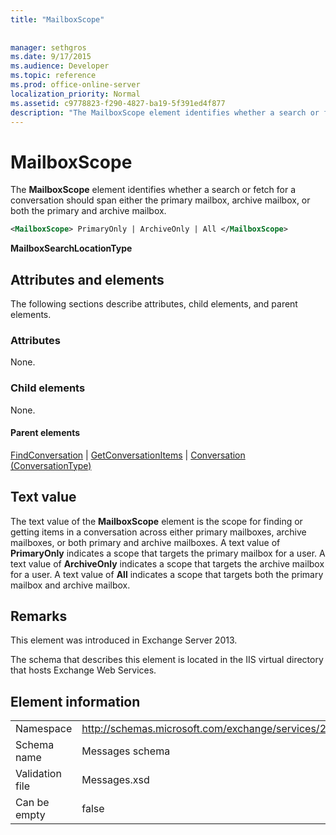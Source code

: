 ```yaml
---
title: "MailboxScope"
 
 
manager: sethgros
ms.date: 9/17/2015
ms.audience: Developer
ms.topic: reference
ms.prod: office-online-server
localization_priority: Normal
ms.assetid: c9778823-f290-4827-ba19-5f391ed4f877
description: "The MailboxScope element identifies whether a search or fetch for a conversation should span either the primary mailbox, archive mailbox, or both the primary and archive mailbox."
---
```


# MailboxScope

The **MailboxScope** element identifies whether a search or fetch for a conversation should span either the primary mailbox, archive mailbox, or both the primary and archive mailbox. 
  
```XML
<MailboxScope> PrimaryOnly | ArchiveOnly | All </MailboxScope>
```

 **MailboxSearchLocationType**
## Attributes and elements

The following sections describe attributes, child elements, and parent elements.
  
### Attributes

None.
  
### Child elements

None.
  
#### Parent elements

[FindConversation](findconversation.md) | [GetConversationItems](getconversationitems.md) | [Conversation (ConversationType)](conversation-conversationtype.md)
  
## Text value

The text value of the **MailboxScope** element is the scope for finding or getting items in a conversation across either primary mailboxes, archive mailboxes, or both primary and archive mailboxes. A text value of **PrimaryOnly** indicates a scope that targets the primary mailbox for a user. A text value of **ArchiveOnly** indicates a scope that targets the archive mailbox for a user. A text value of **All** indicates a scope that targets both the primary mailbox and archive mailbox. 
  
## Remarks

This element was introduced in Exchange Server 2013.
  
The schema that describes this element is located in the IIS virtual directory that hosts Exchange Web Services.
  
## Element information

|||
|:-----|:-----|
|Namespace  <br/> |http://schemas.microsoft.com/exchange/services/2006/messages  <br/> |
|Schema name  <br/> |Messages schema  <br/> |
|Validation file  <br/> |Messages.xsd  <br/> |
|Can be empty  <br/> |false  <br/> |
   

